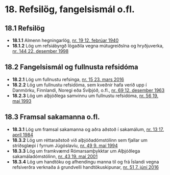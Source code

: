 # 18. Refsilög, fangelsismál o.fl.

## 18.1 Refsilög

* __18.1.1__ Almenn hegningarlög, [nr. 19 12. febrúar 1940](1940019.md)
* __18.1.2__ Lög um refsiábyrgð lögaðila vegna mútugreiðslna og hryðjuverka, [nr. 144 22. desember 1998](1998144.md)

## 18.2 Fangelsismál og fullnusta refsidóma

* __18.2.1__ Lög um fullnustu refsinga, [nr. 15 23. mars 2016](2016015.md)
* __18.2.2__ Lög um fullnustu refsidóma, sem kveðnir hafa verið upp í Danmörku, Finnlandi, Noregi eða Svíþjóð, o.fl., [nr. 69 12. desember 1963](1963069.md)
* __18.2.3__ Lög um alþjóðlega samvinnu um fullnustu refsidóma, [nr. 56 19. maí 1993](1993056.md)

## 18.3 Framsal sakamanna o.fl.

* __18.3.1__ Lög um framsal sakamanna og aðra aðstoð í sakamálum, [nr. 13 17. apríl 1984](1984013.md)
* __18.3.2__ Lög um réttaraðstoð við alþjóðadómstólinn sem fjallar um stríðsglæpi í fyrrum Júgóslavíu, [nr. 49 9. maí 1994](1994049.md)
* __18.3.3__ Lög um framkvæmd Rómarsamþykktar um Alþjóðlega sakamáladómstólinn, [nr. 43 19. maí 2001](2001043.md)
* __18.3.4__ Lög um handtöku og afhendingu manna til og frá Íslandi vegna refsiverðra verknaða á grundvelli handtökuskipunar, [nr. 51 7. júní 2016](2016051.md)

